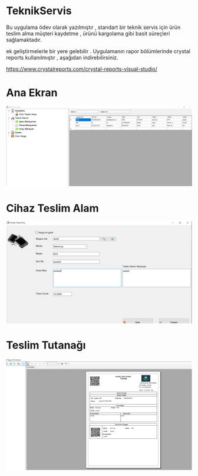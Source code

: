 # TeknikServis

Bu uygulama  ödev olarak yazılmıştır , standart bir teknik servis için ürün teslim alma müşteri kaydetme , ürünü kargolama gibi basit süreçleri sağlamaktadır.

ek geliştirmelerle bir yere gelebilir . 
Uygulamanın rapor bölümlerinde crystal reports kullanılmıştır , aşağıdan indirebilirsiniz.

https://www.crystalreports.com/crystal-reports-visual-studio/

# Ana Ekran

![Ana Ekran](https://github.com/yilmazt81/TeknikServis/blob/main/Ekranlar/AnaAkran.png)

# Cihaz Teslim Alam

![Cihaz Teslim Alma](https://github.com/yilmazt81/TeknikServis/blob/main/Ekranlar/CihazTeslimAlma.png)

# Teslim Tutanağı

![Teslim Tutanak](https://github.com/yilmazt81/TeknikServis/blob/main/Ekranlar/TeslimTutanak.png)

 
 
